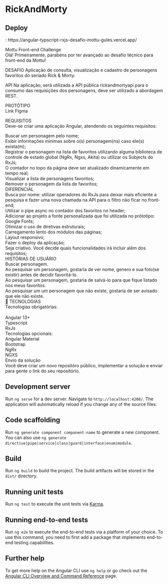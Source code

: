 # RickAndMorty
<h2>Deploy</h2>: https://angular-typscript-rxjs-desafio-mottu-gules.vercel.app/

Mottu Front-end Challenge<br/>
Olá! Primeiramente, parabéns por ter avançado ao desafio técnico para front-end da Mottu!<br/>

DESAFIO
Aplicação de consulta, visualização e cadastro de personagens favoritos do seriado Rick & Morty.<br/>

API
Na aplicação, será utilizada a API pública rickandmortyapi para o consumo das requisições dos personagens, deve ser utilizado a abordagem REST.<br/>

PROTÓTIPO<br/>
Link Figma<br/>

REQUISITOS<br/>
Deve-se criar uma aplicação Angular, atendendo os seguintes requisitos:<br/>

Buscar um personagem pelo nome;<br/>
Exibir informações mínimas sobre o(s) personagem(ns) caso ele(s) exista(m);<br/>
Registrar o personagem na lista de favoritos utilizando alguma biblioteca de controle de estado global (NgRx, Ngxs, Akita) ou utilizar os Subjects do RxJs;<br/>
O contador no topo da página deve ser atualizado dinamicamente em tempo real;<br/>
Visualizar a lista de personagens favoritos;<br/>
Remover o personagem da lista de favoritos;<br/>
DIFERENCIAL<br/>
Busca por nome: utilizar operadores do RxJs para deixar mais eficiente a pesquisa e fazer uma nova chamada na API para o filtro não ficar no front-end;<br/>
Utilizar o pipe async no contador dos favoritos no header;<br/>
Adicionar ao projeto a fonte personalizada que foi utilizada no prótotipo: Google Fonts;<br/>
Otimizar o uso de diretivas estruturais;<br/>
Carregamento lento dos módulos das páginas;<br/>
Layout responsivo;<br/>
Fazer o deploy da aplicação;<br/>
Seja criativo. Você decide quais funcionalidades irá incluir além dos requisitos;<br/>
HISTÓRIAS DE USUÁRIO<br/>
Buscar personagem.<br/>
Ao pesquisar um personagem, gostaria de ver nome, genero e sua foto(se existir) antes de decidir favoritá-lo.<br/>
Ao pesquisar um personagem, gostaria de salvá-lo para que fique listado nos meus favoritos.<br/>
Ao pesquisar um um personagem que não existe, gostaria de ser avisado que ele não existe.<br/>
🚀 TECNOLOGIAS<br/>
Tecnologias obrigatórias:<br/>
<br/>
Angular 13+<br/>
Typescript<br/>
RxJs<br/>
Tecnologias opcionais:<br/>
Angular Material<br/>
Bootstrap<br/>
NgRx<br/>
NGXS<br/>
Envio da solução<br/>
Você deve criar um novo repositóro público, implementar a solução e enviar para gente o link do seu repositório.<br/>


## Development server

Run `ng serve` for a dev server. Navigate to `http://localhost:4200/`. The application will automatically reload if you change any of the source files.

## Code scaffolding

Run `ng generate component component-name` to generate a new component. You can also use `ng generate directive|pipe|service|class|guard|interface|enum|module`.

## Build

Run `ng build` to build the project. The build artifacts will be stored in the `dist/` directory.

## Running unit tests

Run `ng test` to execute the unit tests via [Karma](https://karma-runner.github.io).

## Running end-to-end tests

Run `ng e2e` to execute the end-to-end tests via a platform of your choice. To use this command, you need to first add a package that implements end-to-end testing capabilities.

## Further help

To get more help on the Angular CLI use `ng help` or go check out the [Angular CLI Overview and Command Reference](https://angular.io/cli) page.
